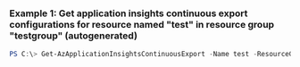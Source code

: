 ### Example 1: Get application insights continuous export configurations for resource named "test" in resource group "testgroup" (autogenerated)
```powershell
PS C:\> Get-AzApplicationInsightsContinuousExport -Name test -ResourceGroupName testgroup
```


